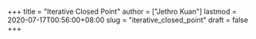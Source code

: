 +++
title = "Iterative Closed Point"
author = ["Jethro Kuan"]
lastmod = 2020-07-17T00:56:00+08:00
slug = "iterative_closed_point"
draft = false
+++
